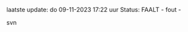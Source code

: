 laatste update: 
do 09-11-2023 17:22   uur 
Status: FAALT - fout - 
<div class="service R">svn</div>